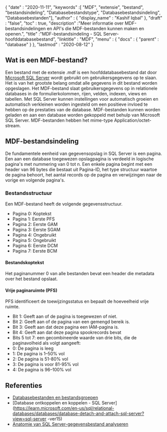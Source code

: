 {
  "date" : "2020-11-11",
  "keywords" :[ "MDF", "extensie", "bestand", "bestandsindeling", "Databasebestandstype", "Databasebestandsindeling", "Databasebestanden"],
  "author" : {
    "display_name" : "Kashif Iqbal"
},
  "draft" : "false",
  "toc" : true,
  "description" :"Meer informatie over MDF-bestandsindelingen en API's die MDF-bestanden kunnen maken en openen.",
  "title" :"MDF-bestandsindeling - SQL Server-hoofddatabasebestand",
  "linktitle" : "MDF",
  "menu" : {
    "docs" : {
      "parent" : "database"
}
},
  "lastmod" : "2020-08-12"
}

## Wat is een MDF-bestand?

Een bestand met de extensie .mdf is een hoofddatabasebestand dat door [Microsoft SQL Server](https://en.wikipedia.org/wiki/Microsoft_SQL_Server) wordt gebruikt om gebruikersgegevens op te slaan. Het is van het grootste belang omdat alle gegevens in dit bestand worden opgeslagen. Het MDF-bestand slaat gebruikersgegevens op in relationele databases in de formulierkolommen, rijen, velden, indexen, views en tabellen. Met SQL Server kunnen instellingen voor automatisch groeien en automatisch verkleinen worden ingesteld om een positieve invloed te hebben op de prestaties van de database. MDF-bestanden kunnen worden geladen en aan een database worden gekoppeld met behulp van Microsoft SQL Server. MDF-bestanden hebben het mime-type Application/octet-stream.

## MDF-bestandsindeling

De fundamentele eenheid van gegevensopslag in SQL Server is een pagina. Een aan een database toegewezen opslagpagina is verdeeld in logische pagina's met nummering van 0 tot n. Een enkele pagina begint met een header van 96 bytes die bestaat uit Pagina-ID, het type structuur waartoe de pagina behoort, het aantal records op de pagina en verwijzingen naar de vorige en volgende pagina's.

### Bestandsstructuur

Een MDF-bestand heeft de volgende gegevensstructuur.

* Pagina 0: Koptekst
* Pagina 1: Eerste PFS
* Pagina 2: Eerste GAM
* Pagina 3: Eerste SGAM
* Pagina 4: Ongebruikt
* Pagina 5: Ongebruikt
* Pagina 6: Eerste DCM
* Pagina 7: Eerste BCM

#### Bestandskoptekst

Het paginanummer 0 van alle bestanden bevat een header die metadata over het bestand opslaat.

#### Vrije paginaruimte (PFS)
PFS identificeert de toewijzingsstatus en bepaalt de hoeveelheid vrije ruimte.

* Bit 1: Geeft aan of de pagina is toegewezen of niet.
* Bit 2: Geeft aan of de pagina van een gemengd bereik is.
* Bit 3: Geeft aan dat deze pagina een IAM-pagina is.
* Bit 4: Geeft aan dat deze pagina spookrecords bevat
* Bits 5 tot 7: een gecombineerde waarde van drie bits, die de paginavolheid als volgt aangeeft:
* 0: De pagina is leeg
* 1: De pagina is 1–50% vol
* 2: De pagina is 51-80% vol
* 3: De pagina is voor 81-95% vol
* 4: De pagina is 96–100% vol

## Referenties

* [Databasebestanden en bestandsgroepen](https://learn.microsoft.com/en-us/sql/relational-databases/databases/database-files-and-filegroups?view=sql-server-ver15)
* [Database ontkoppelen en koppelen - SQL Server](https://learn.microsoft.com/en-us/sql/relational-databases/databases/database-detach-and-attach-sql-server?view=sql-server -ver15)
* [Anatomie van SQL Server-gegevensbestand analyseren](https://blog.pythian.com/analyzing-sql-server-data-file-anatomy/)

